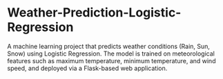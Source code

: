 # Weather-Prediction-Logistic-Regression
A machine learning project that predicts weather conditions (Rain, Sun, Snow) using Logistic Regression. The model is trained on meteorological features such as maximum temperature, minimum temperature, and wind speed, and deployed via a Flask-based web application.

